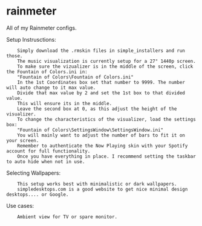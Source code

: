 # rainmeter
All of my Rainmeter configs.

Setup Instrusctions:

  		Simply download the .rmskin files in simple_installers and run those.
  		The music visualization is currently setup for a 27" 1440p screen.
		To make sure the vizualizer is in the middle of the screen, click the Fountain of Colors.ini in:
		"Fountain of Colors\Fountain of Colors.ini"
		In the 1st Coordinates box set that number to 9999. The number will auto change to it max value.
		Divide that max value by 2 and set the 1st box to that divided value.
		This will ensure its in the middle.
		Leave the second box at 0, as this adjust the height of the visualizer.
		To change the characteristics of the visualizer, load the settings box:
		"Fountain of Colors\SettingsWindow\SettingsWindow.ini"
		You will mainly want to adjust the number of bars to fit it on your screen.
  		Remember to authenticate the Now Playing skin with your Spotify account for full functionality.		
		Once you have everything in place. I recommend setting the taskbar to auto hide when not in use.

Selecting Wallpapers:
		
		This setup works best with minimalistic or dark wallpapers.
		simpledesktops.com is a good website to get nice minimal design desktops.... or Google.

Use cases:
			
		Ambient view for TV or spare monitor.
